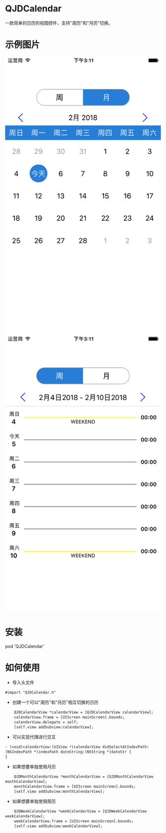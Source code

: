 # QJDCalendar
一款简单的日历的视图控件，支持"周历"和"月历"切换。
# 示例图片
![image](https://github.com/coderqjd/QJDCalendar/blob/master/MonthCalendar.png)
![image](https://github.com/coderqjd/QJDCalendar/blob/master/WeekCalendar.png)
# 安装
pod 'QJDCalendar'
# 如何使用
- 导入头文件
```
#import "QJDCalendar.h"
```
- 创建一个可以"周历"和"月历"相互切换的日历
```
    QJDCalendarView *calendarView = [QJDCalendarView calendarView];
    calendarView.frame = [UIScreen mainScreen].bounds;
    calendarView.delegate = self;
    [self.view addSubview:calendarView];
```
- 可以实现代理进行交互
```
- (void)calendarView:(UIView *)calendarView didSelectAtIndexPath:(NSIndexPath *)indexPath dateString:(NSString *)dateStr {
}
```
- 如果想要单独使用月历
```
    QJDMonthCalendarView *monthCalendarView = [QJDMonthCalendarView monthCalendarView];
    monthCalendarView.frame = [UIScreen mainScreen].bounds;
    [self.view addSubview:monthCalendarView];
```
- 如果想要单独使用周历
```
    QJDWeekCalendarView *weekCalendarView = [QJDWeekCalendarView weekCalendarView];
    weekCalendarView.frame = [UIScreen mainScreen].bounds;
    [self.view addSubview:weekCalendarView];
```
